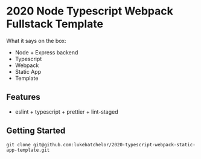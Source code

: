 # 2020 Node Typescript Webpack Fullstack Template

What it says on the box:

- Node + Express backend
- Typescript
- Webpack
- Static App
- Template

## Features

- eslint + typescript + prettier + lint-staged

## Getting Started

```
git clone git@github.com:lukebatchelor/2020-typescript-webpack-static-app-template.git
```
